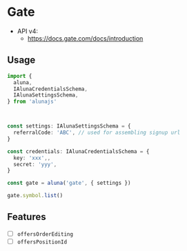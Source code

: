 # Gate

 - API v4:
    - https://docs.gate.com/docs/introduction

## Usage

```ts
import {
  aluna,
  IAlunaCredentialsSchema,
  IAlunaSettingsSchema,
} from 'alunajs'



const settings: IAlunaSettingsSchema = {
  referralCode: 'ABC', // used for assembling signup url
}

const credentials: IAlunaCredentialsSchema = {
  key: 'xxx',,
  secret: 'yyy',
}

const gate = aluna('gate', { settings })

gate.symbol.list()
```

## Features
  - [ ] `offersOrderEditing`
  - [ ] `offersPositionId`
